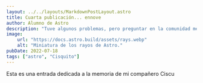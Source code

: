 ```yaml
---
layout: ../../layouts/MarkdownPostLayout.astro
title: Cuarta publicación... ennove
author: Alumno de Astro
description: "Tuve algunos problemas, pero preguntar en la comunidad me ayudó mucho."
image:
    url: "https://docs.astro.build/assets/rays.webp"
    alt: "Miniatura de los rayos de Astro."
pubDate: 2022-07-18
tags: ["astro", "Cisquito"]
---
```

Esta es una entrada dedicada a la memoria de mi compañero Ciscu